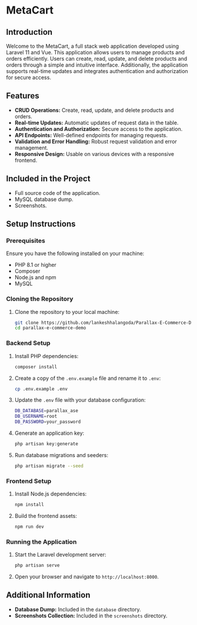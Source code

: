 # MetaCart

## Introduction

Welcome to the MetaCart, a full stack web application developed using Laravel 11 and Vue. This application allows users to manage products and orders efficiently. Users can create, read, update, and delete products and orders through a simple and intuitive interface. Additionally, the application supports real-time updates and integrates authentication and authorization for secure access.


## Features

- **CRUD Operations:** Create, read, update, and delete products and orders.
- **Real-time Updates:** Automatic updates of request data in the table.
- **Authentication and Authorization:** Secure access to the application.
- **API Endpoints:** Well-defined endpoints for managing requests.
- **Validation and Error Handling:** Robust request validation and error management.
- **Responsive Design:** Usable on various devices with a responsive frontend.

## Included in the Project

- Full source code of the application.
- MySQL database dump.
- Screenshots.

## Setup Instructions

### Prerequisites

Ensure you have the following installed on your machine:

- PHP 8.1 or higher
- Composer
- Node.js and npm
- MySQL

### Cloning the Repository

1. Clone the repository to your local machine:
    ```sh
    git clone https://github.com/lankeshhalangoda/Parallax-E-Commerce-Demo.git
    cd parallax-e-commerce-demo
    ```

### Backend Setup

1. Install PHP dependencies:
    ```sh
    composer install
    ```

2. Create a copy of the `.env.example` file and rename it to `.env`:
    ```sh
    cp .env.example .env
    ```

3. Update the `.env` file with your database configuration:
    ```sh
    DB_DATABASE=parallax_ase
    DB_USERNAME=root
    DB_PASSWORD=your_password
    ```

4. Generate an application key:
    ```sh
    php artisan key:generate
    ```

5. Run database migrations and seeders:
    ```sh
    php artisan migrate --seed
    ```

### Frontend Setup

1. Install Node.js dependencies:
    ```sh
    npm install
    ```

2. Build the frontend assets:
    ```sh
    npm run dev
    ```

### Running the Application

1. Start the Laravel development server:
    ```sh
    php artisan serve
    ```

2. Open your browser and navigate to `http://localhost:8000`.


## Additional Information

- **Database Dump:** Included in the `database` directory.
- **Screenshots Collection:** Included in the `screenshots` directory.

